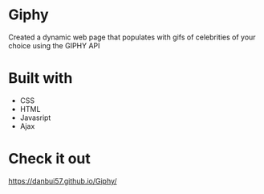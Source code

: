 # Giphy
Created a dynamic web page that populates with gifs of celebrities of your choice using the GIPHY API

# Built with
* CSS
* HTML
* Javasript
* Ajax

# Check it out
https://danbui57.github.io/Giphy/